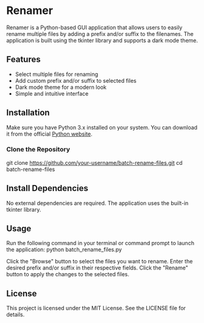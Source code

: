 # Renamer

Renamer is a Python-based GUI application that allows users to easily rename multiple files by adding a prefix and/or suffix to the filenames. The application is built using the tkinter library and supports a dark mode theme.

## Features

- Select multiple files for renaming
- Add custom prefix and/or suffix to selected files
- Dark mode theme for a modern look
- Simple and intuitive interface

## Installation

Make sure you have Python 3.x installed on your system. You can download it from the official [Python website](https://www.python.org/downloads/).

### Clone the Repository


git clone https://github.com/your-username/batch-rename-files.git
cd batch-rename-files

## Install Dependencies
No external dependencies are required. The application uses the built-in tkinter library.

## Usage
Run the following command in your terminal or command prompt to launch the application:
python batch_rename_files.py

Click the "Browse" button to select the files you want to rename.
Enter the desired prefix and/or suffix in their respective fields.
Click the "Rename" button to apply the changes to the selected files.

## License
This project is licensed under the MIT License. See the LICENSE file for details.
